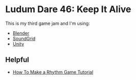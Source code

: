 # Ludum Dare 46: Keep It Alive

This is my third game jam and I'm using:

* [Blender](https://www.blender.org/)
* [SoundGrid](https://apps.apple.com/app/id316521221)
* [Unity](https://unity.com/)


## Helpful

* [How To Make a Rhythm Game Tutorial](https://www.youtube.com/watch?v=cZzf1FQQFA0)
